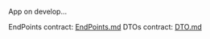 App on develop...

EndPoints contract:
[EndPoints.md](src/main/kotlin/vsapp/routes/EndPoints.md)
DTOs contract:
[DTO.md](src/main/kotlin/vsapp/model/dtos/DTOs.md)
